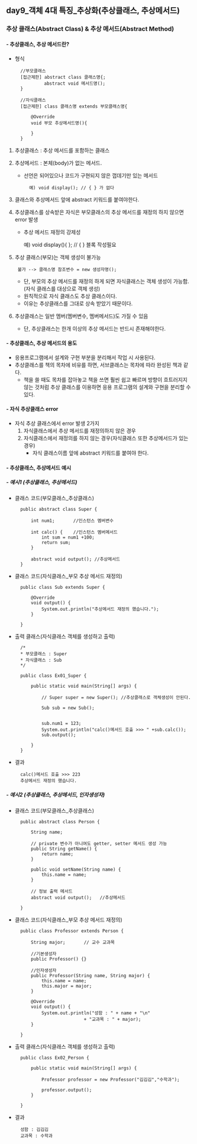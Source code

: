 ## day9_객체 4대 특징_추상화(추상클래스, 추상메서드)

### 추상 클래스(Abstract Class) & 추상 메서드(Abstract Method)

#### - 추상클래스, 추상 메서드란? 
- 형식
        
        //부모클래스
		[접근제한] abstract class 클래스명{;
				 abstract void 메서드명();
        }

        //자식클래스
        [접근제한] class 클래스명 extends 부모클래스명{

            @Override
            void 부모 추상메서드명(){

            }
        }

1. 추상클래스 : 추상 메서드를 포함하는 클래스
2. 추상메서드 : 본체(body)가 없는 메서드.
    - 선언은 되어있으나 코드가 구현되지 않은 껍데기만 있는 메서드
	  
            예) void display(); // { } 가 없다

3. 클래스와 추상메서드 앞에 abstract 키워드를 붙여야한다.
4. 추상클래스를 상속받은 자식은 부모클래스의 추상 메서드를 재정의 하지 않으면 error 발생
    - 추상 메서드 재정의 강제성

        예) void display(){   }; // { } 블록 작성필요

5. 추상 클래스(부모)는 객체 생성이 불가능 

        불가 --> 클래스명 참조변수 = new 생성자명(); 

    - 단, 부모의 추상 메서드를 재정의 하게 되면 자식클래스는 객체 생성이 가능함. (자식 클래스를 대상으로 객체 생성)
    - 원칙적으로 자식 클래스도 추상 클래스이다.
    - 이유는 추상클래스를 그대로 상속 받았기 때문이다.
      
6. 추상클래스는 일반 멤버(멤버변수, 멤버메서드)도 가질 수 있음
    - 단, 추상클래스는 한개 이상의 추상 메서드는 반드시 존재해야한다.

#### - 추상클래스, 추상 메서드의 용도	
- 응용프로그램에서 설계와 구현 부분을 분리해서 작업 시 사용된다.
- 추상클래스를 책의 목차에 비유를 하면, 서브클래스는 목차에 따라 완성된 책과 같다. 
	- 책을 쓸 때도 목차를 잡아놓고 책을 쓰면 훨씬 쉽고 빠르며 방향이 흐트러지지 않는 것처럼 추상 클래스를 이용하면 응용 프로그램의 설계와 구현을 분리할 수 있다.
	
#### - 자식 추상클래스 error
- 자식 추상 클래스에서 error 발생 2가지
    1. 자식클래스에서 추상 메서드를 재정의하지 않은 경우
    2. 자식클래스에서 재정의를 하지 않는 경우(자식클래스 또한 추상메서드가 있는경우)
        - 자식 클래스이름 앞에 abstract 키워드를 붙여야 한다.

#### - 추상클래스, 추상메서드 예시
##### - 예시1 (추상클래스, 추상메서드)
- 클래스 코드(부모클래스_추상클래스)

        public abstract class Super {
            
            int num1; 		//인스턴스 멤버변수
            
            int calc() {	//인스턴스 멤버메서드
                int sum = num1 +100;
                return sum;
            }
            
            abstract void output(); //추상메서드
        }

- 클래스 코드(자식클래스_부모 추상 메서드 재정의)

        public class Sub extends Super {

            @Override
            void output() {
                System.out.println("추상메서드 재정의 했습니다.");
            }

        }

- 출력 클래스(자식클래스 객체를 생성하고 출력) 

        /*
        * 부모클래스 : Super
        * 자식클래스 : Sub
        */

        public class Ex01_Super {

            public static void main(String[] args) {
                
                // Super super = new Super(); //추상클래스로 객체생성이 안된다.
                
                Sub sub = new Sub();
                
                
                sub.num1 = 123;  
                System.out.println("calc()메서드 호출 >>> " +sub.calc());
                sub.output();
                
            }
        }

- 결과

        calc()메서드 호출 >>> 223
        추상메서드 재정의 했습니다.

##### - 예시2 (추상클래스, 추상메서드, 인자생성자)
- 클래스 코드(부모클래스_추상클래스)

        public abstract class Person {
            
            String name;

            // private 변수가 아니여도 getter, setter 메서드 생성 가능
            public String getName() {
                return name;
            }

            public void setName(String name) {
                this.name = name;
            }
            
            // 정보 출력 메서드
            abstract void output();   //추상메서드
            
        }

- 클래스 코드(자식클래스_부모 추상 메서드 재정의)

        public class Professor extends Person {

            String major;		// 교수 교과목
            
            //기본생성자
            public Professor() {}
            
            //인자생성자
            public Professor(String name, String major) {
                this.name = name;
                this.major = major;
            }
            
            @Override
            void output() {
                System.out.println("성함 : " + name + "\n" 
                                + "교과목 : " + major);
            }

        }


- 출력 클래스(자식클래스 객체를 생성하고 출력) 

        public class Ex02_Person {

            public static void main(String[] args) {

                Professor professor = new Professor("김김김","수학과");
                
                professor.output();
            }

        }

- 결과

        성함 : 김김김
        교과목 : 수학과

